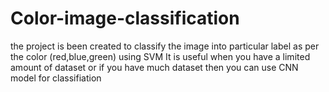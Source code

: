 # Color-image-classification
the project is been created to classify the image into particular label as per the color (red,blue,green) using SVM 
It is useful when you have a limited amount of dataset or if you have much dataset then you can use CNN model for classifiation
